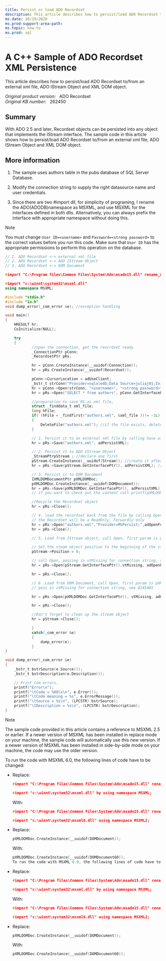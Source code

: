```yaml
---
title: Persist or load ADO Recordset
description: This article describes how to persist/load ADO Recordset to/from an external xml file, ADO IStream Object and XML DOM object.
ms.date: 10/19/2020
ms.prod-support-area-path: 
ms.topic: how-to
ms.prod: sql
---
```

# A C++ Sample of ADO Recordset XML Persistence

This article describes how to persist/load ADO Recordset to/from an external xml file, ADO IStream Object and XML DOM object.

_Original product version:_ &nbsp; ADO Recordset  
_Original KB number:_ &nbsp; 262450

## Summary

With ADO 2.5 and later, Recordset objects can be persisted into any object that implements the IStream interface. The sample code in this article shows how to persist/load ADO Recordset to/from an external xml file, ADO IStream Object and XML DOM object.

## More information

1. The sample uses authors table in the pubs database of SQL Server Database.

2. Modify the connection string to supply the right datasource name and user credentials.

3. Since there are two #import dll, for simplicity of programing, I rename the ADO(ADODB)namespace as MSXML, and use MSXML for the interfaces defined in both dlls. Alternatively, you can always prefix the interface with appropriate namespace without doing this.

> [!NOTE]
> You must change `User ID=<username>` and `Password=<strong password>` to the correct values before you run this code. Make sure that `User ID` has the appropriate permissions to perform this operation on the database.

```cpp
// 1. ADO Recordset <-> external xml file
// 2. ADO Recordset <-> ADO IStream Object
// 3. ADO Recordset <-> DOM Document

#import "C:\Program files\Common Files\System\Ado\msado15.dll" rename_namespace("MSXML") rename("EOF", "ADOEOF")

#import "c:\winnt\system32\msxml.dll"
using namespace MSXML;

#include "stdio.h"
#include "io.h"
void dump_error(_com_error &e); //exception handling

void main()
{
    HRESULT hr;
    CoInitialize(NULL);

    try
    {
            //open the connection, get the reocrdset ready
            _ConnectionPtr pConn;
            _RecordsetPtr pRs;

            hr = pConn.CreateInstance(__uuidof(Connection));
            hr = pRs.CreateInstance(__uuidof(Recordset));

            pConn->CursorLocation = adUseClient;
            _bstr_t strConn("Provider=sqloledb;Data Source=juliaj01;Initial Catalog=pubs;User Id=<username>;Password=<strong password>;");
            hr = pConn->Open(strConn, "<username>", "<strong password>", adConnectUnspecified);
            hr = pRs->Open("SELECT * from authors", pConn.GetInterfacePtr(), adOpenForwardOnly, adLockReadOnly, adCmdText);

            //preparation to save RS as xml file,
            struct _finddata_t xml_file;
            long hFile;
            if( (hFile = _findfirst("authors.xml", &xml_file ))!= -1L)
            {
                DeleteFile("authors.xml"); //if the file exists, delete it
            }

            // 1. Persist it to an external xml file by calling Save with file name and adPersistXML
            hr = pRs->Save("authors.xml", adPersistXML);

            // 2. Persist it to ADO IStream Object
            _StreamPtrpStream ; //declare one first
            pStream.CreateInstance(__uuidof(Stream)); //create it after
            hr = pRs->Save(pStream.GetInterfacePtr(), adPersistXML); //old trick, call Save 

            // 3. Persist it to DOM Document
            IXMLDOMDocumentPtr pXMLDOMDoc;
            pXMLDOMDoc.CreateInstance(__uuidof(DOMDocument));
            hr = pRs->Save(pXMLDOMDoc.GetInterfacePtr(), adPersistXML);
            // if you want to check out the content call printf(pXMLDOMDoc->Getxml());

            //Recycle the Recordset object
            hr = pRs->Close();

            // 4. load the recordset back from the file by calling Open with MSPersist provider and adCmdFile.
            // the Recordset will be a ReadOnly, Forwardly only
            hr = pRs->Open("authors.xml","Provider=MSPersist;",adOpenForwardOnly,adLockReadOnly,adCmdFile);
            hr = pRs->Close();

            // 5. Load from IStream object, call Open, first param is pStream.GetInterfacePtr()

            // Set the steam object position to the beginning of the stream:
            pStream->Position = 0;

            // call Open, passing in vtMissing for connection string, see Q245485 for details
            hr = pRs->Open(pStream.GetInterfacePtr(),vtMissing, adOpenForwardOnly,adLockReadOnly,adCmdFile);

            hr = pRs->Close();

            // 6 .Load from DOM Document, call Open, first param is pXMLDOMDoc.GetInterfacePtr() and
            // pass in vtMissing for connection string, see Q245485

            hr = pRs->Open(pXMLDOMDoc.GetInterfacePtr(), vtMissing, adOpenForwardOnly, adLockReadOnly, adCmdFile);

            hr = pRs->Close();

            //Don't forget to clean up the stream object
            hr = pStream->Close();

            }
            catch(_com_error &e)
            {
                dump_error(e);
            }
}

void dump_error(_com_error &e)
{
    _bstr_t bstrSource(e.Source());
    _bstr_t bstrDescription(e.Description());

    // Print Com errors.
    printf("Error\n");
    printf("\tCode = %08lx\n", e.Error());
    printf("\tCode meaning = %s", e.ErrorMessage());
    printf("\tSource = %s\n", (LPCSTR) bstrSource);
    printf("\tDescription = %s\n", (LPCSTR) bstrDescription);
}

```

> [!NOTE]
> The sample code provided in this article contains a reference to MSXML 2.5 or earlier. If a newer version of MSXML has been installed in replace mode on your machine, the sample code will automatically use this new version. If a newer version of MSXML has been installed in side-by-side mode on your machine, the code may use the older version.

To run the code with MSXML 6.0, the following lines of code have to be changed:

- Replace:

    ```cpp
    #import "C:\Program files\Common Files\System\Ado\msado15.dll" rename_namespace("MSXML") rename("EOF", "ADOEOF")

    #import "c:\winnt\system32\msxml.dll" by using namespace MSXML;
    ```

    With:

    ```cpp
    #import "C:\Program files\Common Files\System\Ado\msado15.dll" rename_namespace("MSXML2") rename("EOF", "ADOEOF")

    #import "c:\winnt\system32\msxml6.dll" using namespace MSXML2;
    ```

- Replace:

    ```cpp
    pXMLDOMDoc.CreateInstance(__uuidof(DOMDocument));
    ```

    With:

    ```cpp
    pXMLDOMDoc.CreateInstance(__uuidof(DOMDocument60));
    To run the code with MSXML 6.0, the following lines of code have to be changed:
    ```

- Replace:

    ```cpp
    #import "C:\Program files\Common Files\System\Ado\msado15.dll" rename_namespace("MSXML") rename("EOF", "ADOEOF")

    #import "c:\winnt\system32\msxml.dll" by using namespace MSXML;
    ```

    With:

    ```cpp
    #import "C:\Program files\Common Files\System\Ado\msado15.dll" rename_namespace("MSXML2") rename("EOF", "ADOEOF")

    #import "c:\winnt\system32\msxml6.dll" using namespace MSXML2;
    ```

- Replace:

    ```cpp
    pXMLDOMDoc.CreateInstance(__uuidof(DOMDocument));
    ```

    With:

    ```cpp
    pXMLDOMDoc.CreateInstance(__uuidof(DOMDocument60));
    ```
